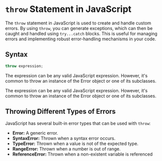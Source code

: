# `throw` Statement in JavaScript

The `throw` statement in JavaScript is used to create and handle custom errors. By using `throw`, you can generate exceptions, which can then be caught and handled using `try...catch` blocks. This is useful for managing errors and implementing robust error-handling mechanisms in your code.

## Syntax

```javascript
throw expression;
```

The expression can be any valid JavaScript expression. However, it's common to throw an instance of the Error object or one of its subclasses.

The expression can be any valid JavaScript expression. However, it's common to throw an instance of the Error object or one of its subclasses.

## Throwing Different Types of Errors

JavaScript has several built-in error types that can be used with `throw`:

- **Error:** A generic error.
- **SyntaxError:** Thrown when a syntax error occurs.
- **TypeError:** Thrown when a value is not of the expected type.
- **RangeError:** Thrown when a number is out of range.
- **ReferenceError:** Thrown when a non-existent variable is referenced
